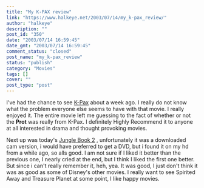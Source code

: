 ```yaml
---
title: "My K-PAX review"
link: "https://www.halkeye.net/2003/07/14/my_k-pax_review/"
author: "halkeye"
description: ""
post_id: "350"
date: "2003/07/14 16:59:45"
date_gmt: "2003/07/14 16:59:45"
comment_status: "closed"
post_name: "my_k-pax_review"
status: "publish"
category: "Movies"
tags: []
cover: ""
post_type: "post"
---
```


I've had the chance to see [K-Pax](http://us.imdb.com/Title?0272152) about a week ago. I really do not know what the problem everyone else seems to have with that movie. I really enjoyed it. The entire movie left me guessing to the fact of whether or not the **Prot** was really from K-Pax.
I definitely Highly Recommend it to anyone at all interested in drama and thought provoking movies.



Next up was today's [Jungle Book 2](http://us.imdb.com/Title?0272152) , unfortunately it was a downloaded cam version, i would have preferred to get a DVD, but i found it on my hd from a while ago, so alls good. I am not sure if I liked it better than the previous one, I nearly cried at the end, but I think I liked the first one better. But since i can't really remember it, heh, yea. It was good, I just don't think it was as good as some of Disney's other movies. I really want to see Spirited Away and Treasure Planet at some point, I like happy movies.
